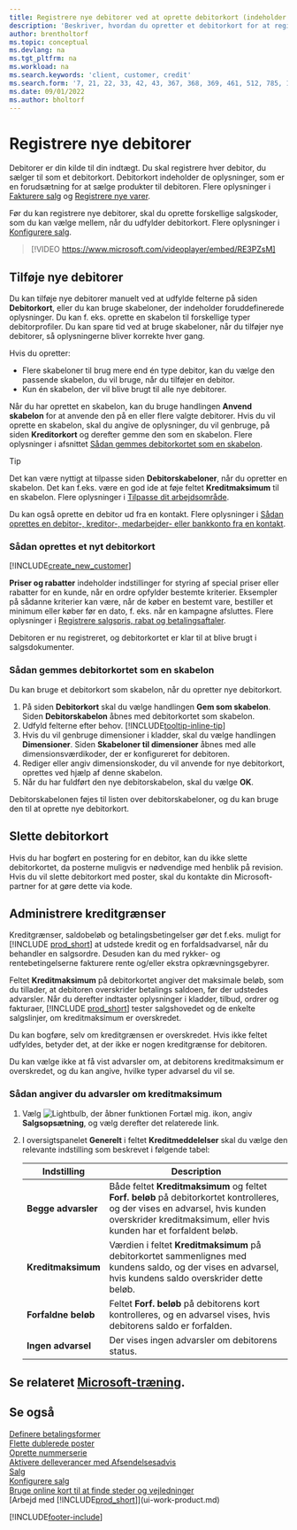 ```yaml
---
title: Registrere nye debitorer ved at oprette debitorkort (indeholder video)
description: 'Beskriver, hvordan du opretter et debitorkort for at registrere oplysninger om hver ny kunde, du sælger til.'
author: brentholtorf
ms.topic: conceptual
ms.devlang: na
ms.tgt_pltfrm: na
ms.workload: na
ms.search.keywords: 'client, customer, credit'
ms.search.form: '7, 21, 22, 33, 42, 43, 367, 368, 369, 461, 512, 785, 1330, 1380, 1381, 1382, 1627, 2107, 7177, 9080, 9081, 9084, 9301, 9305'
ms.date: 09/01/2022
ms.author: bholtorf
---
```

# Registrere nye debitorer

Debitorer er din kilde til din indtægt. Du skal registrere hver debitor, du sælger til som et debitorkort. Debitorkort indeholder de oplysninger, som er en forudsætning for at sælge produkter til debitoren. Flere oplysninger i [Fakturere salg](sales-how-invoice-sales.md) og [Registrere nye varer](inventory-how-register-new-items.md).  

Før du kan registrere nye debitorer, skal du oprette forskellige salgskoder, som du kan vælge mellem, når du udfylder debitorkort. Flere oplysninger i [Konfigurere salg](sales-setup-sales.md).


> [!VIDEO https://www.microsoft.com/videoplayer/embed/RE3PZsM]

## Tilføje nye debitorer

Du kan tilføje nye debitorer manuelt ved at udfylde felterne på siden **Debitorkort**, eller du kan bruge skabeloner, der indeholder foruddefinerede oplysninger. Du kan f. eks. oprette en skabelon til forskellige typer debitorprofiler. Du kan spare tid ved at bruge skabeloner, når du tilføjer nye debitorer, så oplysningerne bliver korrekte hver gang. 

Hvis du opretter:
* Flere skabeloner til brug mere end én type debitor, kan du vælge den passende skabelon, du vil bruge, når du tilføjer en debitor.
* Kun én skabelon, der vil blive brugt til alle nye debitorer. 

Når du har oprettet en skabelon, kan du bruge handlingen **Anvend skabelon** for at anvende den på en eller flere valgte debitorer. Hvis du vil oprette en skabelon, skal du angive de oplysninger, du vil genbruge, på siden **Kreditorkort** og derefter gemme den som en skabelon. Flere oplysninger i afsnittet [Sådan gemmes debitorkortet som en skabelon](sales-how-register-new-customers.md#to-save-the-customer-card-as-a-template).

> [!TIP]
> Det kan være nyttigt at tilpasse siden **Debitorskabeloner**, når du opretter en skabelon. Det kan f.eks. være en god ide at føje feltet **Kreditmaksimum** til en skabelon. Flere oplysninger i [Tilpasse dit arbejdsområde](/dynamics365/business-central/ui-personalization-user#to-start-personalizing-a-page-through-the-personalizing-banner).

Du kan også oprette en debitor ud fra en kontakt. Flere oplysninger i [Sådan oprettes en debitor-, kreditor-, medarbejder- eller bankkonto fra en kontakt](marketing-create-contact-companies.md#to-create-a-customer-vendor-employee-or-bank-account-from-a-contact).  

### Sådan oprettes et nyt debitorkort

[!INCLUDE[create_new_customer](includes/create_new_customer.md)]

**Priser og rabatter** indeholder indstillinger for styring af special priser eller rabatter for en kunde, når en ordre opfylder bestemte kriterier. Eksempler på sådanne kriterier kan være, når de køber en bestemt vare, bestiller et minimum eller køber før en dato, f. eks. når en kampagne afsluttes. Flere oplysninger i [Registrere salgspris, rabat og betalingsaftaler](sales-how-record-sales-price-discount-payment-agreements.md).

Debitoren er nu registreret, og debitorkortet er klar til at blive brugt i salgsdokumenter.  

### Sådan gemmes debitorkortet som en skabelon

Du kan bruge et debitorkort som skabelon, når du opretter nye debitorkort.

1. På siden **Debitorkort** skal du vælge handlingen **Gem som skabelon**. Siden **Debitorskabelon** åbnes med debitorkortet som skabelon.
2. Udfyld felterne efter behov. [!INCLUDE[tooltip-inline-tip](includes/tooltip-inline-tip_md.md)]
3. Hvis du vil genbruge dimensioner i kladder, skal du vælge handlingen **Dimensioner**. Siden **Skabeloner til dimensioner** åbnes med alle dimensionsværdikoder, der er konfigureret for debitoren.
4. Rediger eller angiv dimensionskoder, du vil anvende for nye debitorkort, oprettes ved hjælp af denne skabelon.  
5. Når du har fuldført den nye debitorskabelon, skal du vælge **OK**.

Debitorskabelonen føjes til listen over debitorskabeloner, og du kan bruge den til at oprette nye debitorkort.

## Slette debitorkort

Hvis du har bogført en postering for en debitor, kan du ikke slette debitorkortet, da posterne muligvis er nødvendige med henblik på revision. Hvis du vil slette debitorkort med poster, skal du kontakte din Microsoft-partner for at gøre dette via kode.  

## Administrere kreditgrænser

Kreditgrænser, saldobeløb og betalingsbetingelser gør det f.eks. muligt for [!INCLUDE [prod_short](includes/prod_short.md)] at udstede kredit og en forfaldsadvarsel, når du behandler en salgsordre. Desuden kan du med rykker- og rentebetingelserne fakturere rente og/eller ekstra opkrævningsgebyrer.  

Feltet **Kreditmaksimum** på debitorkortet angiver det maksimale beløb, som du tillader, at debitoren overskrider betalings saldoen, før der udstedes advarsler. Når du derefter indtaster oplysninger i kladder, tilbud, ordrer og fakturaer, [!INCLUDE [prod_short](includes/prod_short.md)] tester salgshovedet og de enkelte salgslinjer, om kreditmaksimum er overskredet.

Du kan bogføre, selv om kreditgrænsen er overskredet. Hvis ikke feltet udfyldes, betyder det, at der ikke er nogen kreditgrænse for debitoren.  

Du kan vælge ikke at få vist advarsler om, at debitorens kreditmaksimum er overskredet, og du kan angive, hvilke typer advarsel du vil se.

### Sådan angiver du advarsler om kreditmaksimum

1. Vælg ![Lightbulb, der åbner funktionen Fortæl mig.](media/ui-search/search_small.png "Fortæl mig, hvad du vil foretage dig") ikon, angiv **Salgsopsætning**, og vælg derefter det relaterede link.

2. I oversigtspanelet **Generelt** i feltet **Kreditmeddelelser** skal du vælge den relevante indstilling som beskrevet i følgende tabel:

    |Indstilling| Description|
    |------|------------|
    |**Begge advarsler**| Både feltet **Kreditmaksimum** og feltet **Forf. beløb** på debitorkortet kontrolleres, og der vises en advarsel, hvis kunden overskrider kreditmaksimum, eller hvis kunden har et forfaldent beløb.|
    |**Kreditmaksimum**|Værdien i feltet **Kreditmaksimum** på debitorkortet sammenlignes med kundens saldo, og der vises en advarsel, hvis kundens saldo overskrider dette beløb.|
    |**Forfaldne beløb**|Feltet **Forf. beløb** på debitorens kort kontrolleres, og en advarsel vises, hvis debitorens saldo er forfalden.|
    |**Ingen advarsel**|Der vises ingen advarsler om debitorens status.|

## Se relateret [Microsoft-træning](/training/modules/trade-master-data-dynamics-365-business-central/).

## Se også

[Definere betalingsformer](finance-payment-methods.md)  
[Flette dublerede poster](sales-how-merge-duplicate-records.md)  
[Oprette nummerserie](ui-create-number-series.md)  
[Aktivere delleverancer med Afsendelsesadvis](sales-how-send-partial-shipments.md)  
[Salg](sales-manage-sales.md)  
[Konfigurere salg](sales-setup-sales.md)  
[Bruge online kort til at finde steder og vejledninger](across-online-maps.md)  
[Arbejd med [!INCLUDE[prod_short](includes/prod_short.md)]](ui-work-product.md)  

[!INCLUDE[footer-include](includes/footer-banner.md)]
